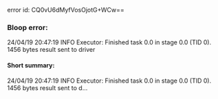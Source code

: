 error id: CQ0vU6dMyfVosOjotG+WCw==
### Bloop error:

24/04/19 20:47:19 INFO Executor: Finished task 0.0 in stage 0.0 (TID 0). 1456 bytes result sent to driver
#### Short summary: 

24/04/19 20:47:19 INFO Executor: Finished task 0.0 in stage 0.0 (TID 0). 1456 bytes result sent to d...